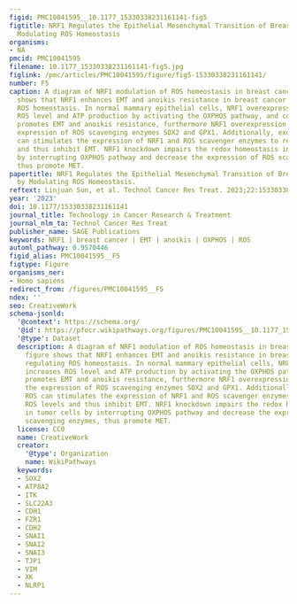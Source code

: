```yaml
---
figid: PMC10041595__10.1177_15330338231161141-fig5
figtitle: NRF1 Regulates the Epithelial Mesenchymal Transition of Breast Cancer by
  Modulating ROS Homeostasis
organisms:
- NA
pmcid: PMC10041595
filename: 10.1177_15330338231161141-fig5.jpg
figlink: /pmc/articles/PMC10041595/figure/fig5-15330338231161141/
number: F5
caption: A diagram of NRF1 modulation of ROS homeostasis in breast cancer. The figure
  shows that NRF1 enhances EMT and anoikis resistance in breast cancer by regulating
  ROS homeostasis. In normal mammary epithelial cells, NRF1 overexpression increases
  ROS level and ATP production by activating the OXPHOS pathway, and consequently
  promotes EMT and anoikis resistance, furthermore NRF1 overexpression promotes the
  expression of ROS scavenging enzymes SOX2 and GPX1. Additionally, exogenous ROS
  can stimulates the expression of NRF1 and ROS scavenger enzymes to reduce ROS levels
  and thus inhibit EMT. NRF1 knockdown impairs the redox homeostasis in tumor cells
  by interrupting OXPHOS pathway and decrease the expression of ROS scavenging enzymes,
  thus promote MET.
papertitle: NRF1 Regulates the Epithelial Mesenchymal Transition of Breast Cancer
  by Modulating ROS Homeostasis.
reftext: Linjuan Sun, et al. Technol Cancer Res Treat. 2023;22:15330338231161141.
year: '2023'
doi: 10.1177/15330338231161141
journal_title: Technology in Cancer Research & Treatment
journal_nlm_ta: Technol Cancer Res Treat
publisher_name: SAGE Publications
keywords: NRF1 | breast cancer | EMT | anoikis | OXPHOS | ROS
automl_pathway: 0.9570446
figid_alias: PMC10041595__F5
figtype: Figure
organisms_ner:
- Homo sapiens
redirect_from: /figures/PMC10041595__F5
ndex: ''
seo: CreativeWork
schema-jsonld:
  '@context': https://schema.org/
  '@id': https://pfocr.wikipathways.org/figures/PMC10041595__10.1177_15330338231161141-fig5.html
  '@type': Dataset
  description: A diagram of NRF1 modulation of ROS homeostasis in breast cancer. The
    figure shows that NRF1 enhances EMT and anoikis resistance in breast cancer by
    regulating ROS homeostasis. In normal mammary epithelial cells, NRF1 overexpression
    increases ROS level and ATP production by activating the OXPHOS pathway, and consequently
    promotes EMT and anoikis resistance, furthermore NRF1 overexpression promotes
    the expression of ROS scavenging enzymes SOX2 and GPX1. Additionally, exogenous
    ROS can stimulates the expression of NRF1 and ROS scavenger enzymes to reduce
    ROS levels and thus inhibit EMT. NRF1 knockdown impairs the redox homeostasis
    in tumor cells by interrupting OXPHOS pathway and decrease the expression of ROS
    scavenging enzymes, thus promote MET.
  license: CC0
  name: CreativeWork
  creator:
    '@type': Organization
    name: WikiPathways
  keywords:
  - SOX2
  - ATP8A2
  - ITK
  - SLC22A3
  - CDH1
  - FZR1
  - CDH2
  - SNAI1
  - SNAI2
  - SNAI3
  - TJP1
  - VIM
  - XK
  - NLRP1
---
```

